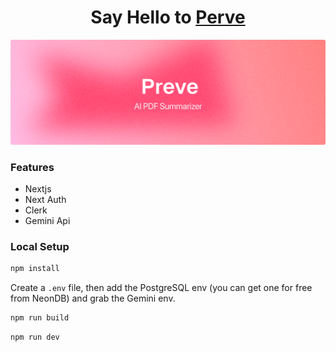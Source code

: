 <h1 align="center">Say Hello to <a href="https://preve.onrender.com/">Perve</a>
</h1>
 <img width="1000" alt="header image" src="/header.png">


### Features
- Nextjs
- Next Auth
- Clerk
- Gemini Api

### Local Setup
```bash
npm install
```
Create a `.env` file, then add the PostgreSQL env (you can get one for free from NeonDB) and grab the Gemini env.
```bash
npm run build
```
```bash
npm run dev
```